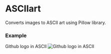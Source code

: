 # ASCIIart
Converts images to ASCII art using Pillow library.

### Example
Github logo in ASCII
![Github logo in ASCII](https://user-images.githubusercontent.com/46087735/75609404-8952ea80-5b08-11ea-8d65-3f6f6a5d8aba.png)
